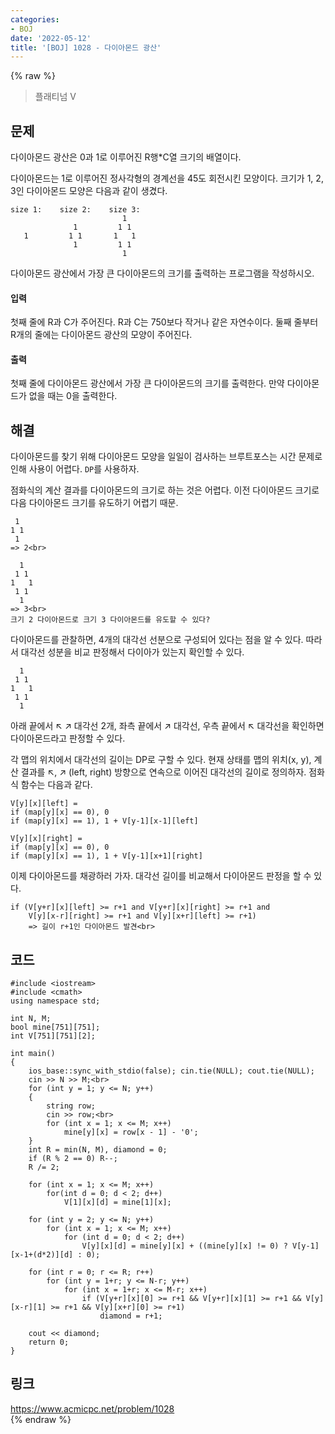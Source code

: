 ```yaml
---
categories:
- BOJ
date: '2022-05-12'
title: '[BOJ] 1028 - 다이아몬드 광산'
---
```


{% raw %}
> 플래티넘 V<br>

## 문제
다이아몬드 광산은 0과 1로 이루어진 R행*C열 크기의 배열이다.

다이아몬드는 1로 이루어진 정사각형의 경계선을 45도 회전시킨 모양이다. 크기가 1, 2, 3인 다이아몬드 모양은 다음과 같이 생겼다.
```
size 1:    size 2:    size 3:
                         1
              1         1 1
   1         1 1       1   1
              1         1 1
                         1
```
다이아몬드 광산에서 가장 큰 다이아몬드의 크기를 출력하는 프로그램을 작성하시오.

#### 입력
첫째 줄에 R과 C가 주어진다. R과 C는 750보다 작거나 같은 자연수이다. 둘째 줄부터 R개의 줄에는 다이아몬드 광산의 모양이 주어진다.

#### 출력
첫째 줄에 다이아몬드 광산에서 가장 큰 다이아몬드의 크기를 출력한다. 만약 다이아몬드가 없을 때는 0을 출력한다.

## 해결
다이아몬드를 찾기 위해 다이아몬드 모양을 일일이 검사하는 브루트포스는 시간 문제로 인해 사용이 어렵다. `DP`를 사용하자.

점화식의 계산 결과를 다이아몬드의 크기로 하는 것은 어렵다. 이전 다이아몬드 크기로 다음 다이아몬드 크기를 유도하기 어렵기 때문.
```
 1
1 1
 1
=> 2<br>

  1
 1 1
1   1
 1 1
  1
=> 3<br>
크기 2 다이아몬드로 크기 3 다이아몬드를 유도할 수 있다?
``` 

다이아몬드를 관찰하면, 4개의 대각선 선분으로 구성되어 있다는 점을 알 수 있다. 따라서 대각선 성분을 비교 판정해서 다이아가 있는지 확인할 수 있다.
```
  1
 1 1
1   1
 1 1
  1
```
아래 끝에서 ↖ ↗ 대각선 2개, 좌측 끝에서 ↗ 대각선, 우측 끝에서 ↖ 대각선을 확인하면 다이아몬드라고 판정할 수 있다.

각 맵의 위치에서 대각선의 길이는 DP로 구할 수 있다. 현재 상태를 맵의 위치(x, y), 계산 결과를 ↖, ↗ (left, right) 방향으로 연속으로 이어진 대각선의 길이로 정의하자. 점화식 함수는 다음과 같다.
```
V[y][x][left] =  
if (map[y][x] == 0), 0
if (map[y][x] == 1), 1 + V[y-1][x-1][left]

V[y][x][right] =  
if (map[y][x] == 0), 0
if (map[y][x] == 1), 1 + V[y-1][x+1][right]
```

이제 다이아몬드를 채광하러 가자. 대각선 길이를 비교해서 다이아몬드 판정을 할 수 있다.
```
if (V[y+r][x][left] >= r+1 and V[y+r][x][right] >= r+1 and 
	V[y][x-r][right] >= r+1 and V[y][x+r][left] >= r+1)
	=> 길이 r+1인 다이아몬드 발견<br>
```

## 코드
```
#include <iostream>
#include <cmath>
using namespace std;

int N, M;
bool mine[751][751];
int V[751][751][2];

int main()
{
	ios_base::sync_with_stdio(false); cin.tie(NULL); cout.tie(NULL);
	cin >> N >> M;<br>
	for (int y = 1; y <= N; y++)
	{
		string row;
		cin >> row;<br>
        for (int x = 1; x <= M; x++)
            mine[y][x] = row[x - 1] - '0';
	}
	int R = min(N, M), diamond = 0;
	if (R % 2 == 0) R--;
	R /= 2;

	for (int x = 1; x <= M; x++)
		for(int d = 0; d < 2; d++)
			V[1][x][d] = mine[1][x];

	for (int y = 2; y <= N; y++)
		for (int x = 1; x <= M; x++)
			for (int d = 0; d < 2; d++)
				V[y][x][d] = mine[y][x] + ((mine[y][x] != 0) ? V[y-1][x-1+(d*2)][d] : 0);

	for (int r = 0; r <= R; r++)
		for (int y = 1+r; y <= N-r; y++)
			for (int x = 1+r; x <= M-r; x++)
				if (V[y+r][x][0] >= r+1 && V[y+r][x][1] >= r+1 && V[y][x-r][1] >= r+1 && V[y][x+r][0] >= r+1)
					diamond = r+1;

	cout << diamond;
	return 0;
}
```

## 링크
https://www.acmicpc.net/problem/1028<br>
{% endraw %}